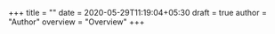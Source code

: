 +++
title = ""
date = 2020-05-29T11:19:04+05:30
draft = true
author = "Author"
overview = "Overview"
+++
